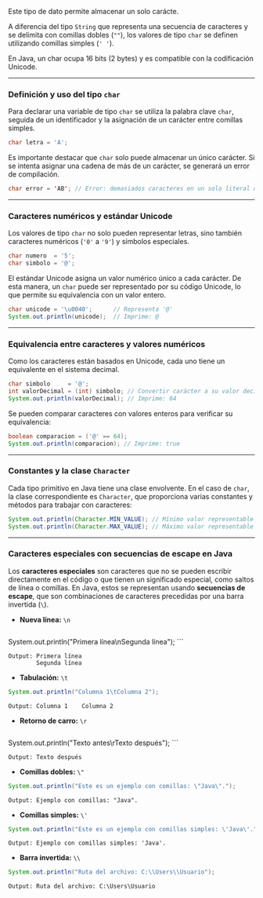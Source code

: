 Este tipo de dato permite almacenar un solo carácte. 

A diferencia del tipo `String` que representa una secuencia de caracteres y se delimita con comillas dobles (`""`), los valores de tipo `char` se definen utilizando comillas simples (`' '`).

En Java, un char ocupa 16 bits (2 bytes) y es compatible con la codificación Unicode.

---
### Definición y uso del tipo `char`
Para declarar una variable de tipo `char` se utiliza la palabra clave `char`, seguida de un identificador y la asignación de un carácter entre comillas simples.

```java
char letra = 'A';
```

Es importante destacar que `char` solo puede almacenar un único carácter. Si se intenta asignar una cadena de más de un carácter, se generará un error de compilación.

```java
char error = 'AB'; // Error: demasiados caracteres en un solo literal de char
```

---
### Caracteres numéricos y estándar Unicode
Los valores de tipo `char` no solo pueden representar letras, sino también caracteres numéricos (`'0'` a `'9'`) y símbolos especiales.

```java
char numero  = '5';
char simbolo = '@';
```

El estándar Unicode asigna un valor numérico único a cada carácter. De esta manera, un `char` puede ser representado por su código Unicode, lo que permite su equivalencia con un valor entero.

```java
char unicode = '\u0040';      // Representa '@'
System.out.println(unicode);  // Imprime: @
```

---
### Equivalencia entre caracteres y valores numéricos
Como los caracteres están basados en Unicode, cada uno tiene un equivalente en el sistema decimal.

```java
char simbolo     = '@';
int valorDecimal = (int) simbolo; // Convertir carácter a su valor decimal
System.out.println(valorDecimal); // Imprime: 64
```

Se pueden comparar caracteres con valores enteros para verificar su equivalencia:

```java
boolean comparacion = ('@' == 64);
System.out.println(comparacion); // Imprime: true
```

---
### Constantes y la clase `Character`
Cada tipo primitivo en Java tiene una clase envolvente. En el caso de `char`, la clase correspondiente es `Character`, que proporciona varias constantes y métodos para trabajar con caracteres:

```java
System.out.println(Character.MIN_VALUE); // Mínimo valor representable ('\u0000')
System.out.println(Character.MAX_VALUE); // Máximo valor representable ('\uffff')
```

---
### Caracteres especiales con secuencias de escape en Java
Los **caracteres especiales** son caracteres que no se pueden escribir directamente en el código o que tienen un significado especial, como saltos de línea o comillas. En Java, estos se representan usando **secuencias de escape**, que son combinaciones de caracteres precedidas por una barra invertida (`\`).

- **Nueva línea:** `\n`      
    ```java
System.out.println("Primera línea\nSegunda línea");
    ```

```
Output: Primera línea 
        Segunda línea
```

- **Tabulación:** `\t`  
```java
System.out.println("Columna 1\tColumna 2");
```

```
Output: Columna 1    Columna 2
```

- **Retorno de carro:** `\r`  
    ```java
System.out.println("Texto antes\rTexto después");
    ```

```
Output: Texto después
```

- **Comillas dobles:** `\"`  
```java
System.out.println("Este es un ejemplo con comillas: \"Java\".");
```

```
Output: Ejemplo con comillas: "Java".
```
 
- **Comillas simples:** `\'`  
```java
System.out.println("Este es un ejemplo con comillas simples: \'Java\'.");
```

```
Output: Ejemplo con comillas simples: 'Java'.
```

- **Barra invertida:** `\\`  
```java
System.out.println("Ruta del archivo: C:\\Users\\Usuario");
```

```
Output: Ruta del archivo: C:\Users\Usuario
```
